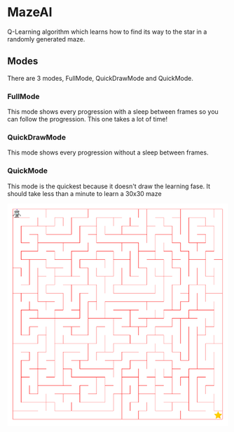 # MazeAI

Q-Learning algorithm which learns how to find its way to the star in a randomly generated maze.

## Modes

There are 3 modes, FullMode, QuickDrawMode and QuickMode.

### FullMode
This mode shows every progression with a sleep between frames so you can follow the progression. This one takes a lot of time!

### QuickDrawMode
This mode shows every progression without a sleep between frames.

### QuickMode
This mode is the quickest because it doesn't draw the learning fase. It should take less than a minute to learn a 30x30 maze

![](AI.gif)
